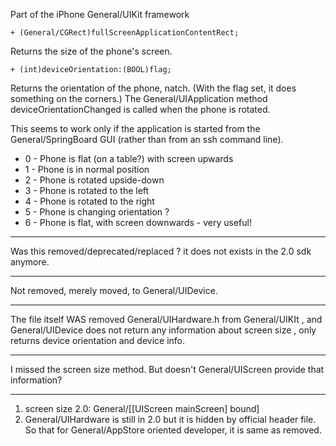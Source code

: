 

Part of the iPhone General/UIKit framework

<code>+ (General/CGRect)fullScreenApplicationContentRect;</code>

Returns the size of the phone's screen.

<code>+ (int)deviceOrientation:(BOOL)flag;</code>

Returns the orientation of the phone, natch. (With the flag set, it does something on the corners.) The General/UIApplication method deviceOrientationChanged is called when the phone is rotated.

This seems to work only if the application is started from the General/SpringBoard GUI (rather than from an ssh command line).


* 0 - Phone is flat (on a table?) with screen upwards
* 1 - Phone is in normal position
* 2 - Phone is rotated upside-down
* 3 - Phone is rotated to the left
* 4 - Phone is rotated to the right
* 5 - Phone is changing orientation ? 
* 6 - Phone is flat, with screen downwards - very useful!


----

Was this removed/deprecated/replaced ? it does not exists in the 2.0 sdk anymore.

----
Not removed, merely moved, to General/UIDevice.


----
The file itself WAS removed General/UIHardware.h from General/UIKIt , and General/UIDevice does not return any information about screen size  , only returns device orientation and device info.

----
I missed the screen size method. But doesn't General/UIScreen provide that information?

----
1. screen size 2.0: General/[[UIScreen mainScreen] bound]
2. General/UIHardware is still in 2.0 but it is hidden by official header file. So that for General/AppStore oriented developer, it is same as removed.